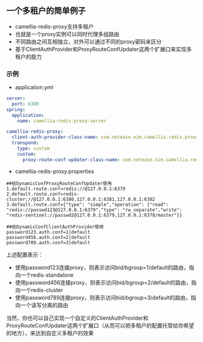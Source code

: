 
## 一个多租户的简单例子

* camellia-redis-proxy支持多租户
* 也就是一个proxy实例可以同时代理多组路由
* 不同路由之间互相独立，对外可以通过不同的proxy密码来区分
* 基于ClientAuthProvider和ProxyRouteConfUpdater这两个扩展口来实现多租户的能力

### 示例
* application.yml
```yaml
server:
  port: 6380
spring:
  application:
    name: camellia-redis-proxy-server

camellia-redis-proxy:
  client-auth-provider-class-name: com.netease.nim.camellia.redis.proxy.auth.DynamicConfClientAuthProvider
  transpond:
    type: custom
    custom:
      proxy-route-conf-updater-class-name: com.netease.nim.camellia.redis.proxy.route.DynamicConfProxyRouteConfUpdater
```
* camellia-redis-proxy.properties
```properties
##给DynamicConfProxyRouteConfUpdater使用
1.default.route.conf=redis://@127.0.0.1:6379
2.default.route.conf=redis-cluster://@127.0.0.1:6380,127.0.0.1:6381,127.0.0.1:6382
3.default.route.conf={"type": "simple","operation": {"read": "redis://passwd123@127.0.0.1:6379","type": "rw_separate","write": "redis-sentinel://passwd2@127.0.0.1:6379,127.0.0.1:6378/master"}}

##给DynamicConfClientAuthProvider使用
password123.auth.conf=1|default
password456.auth.conf=2|default
password789.auth.conf=3|default
```

上述配置表示：  
* 使用password123连接proxy，则表示访问bid/bgroup=1/default的路由，指向一个redis-standalone
* 使用password456连接proxy，则表示访问bid/bgroup=2/default的路由，指向一个redis-cluster
* 使用password789连接proxy，则表示访问bid/bgroup=3/default的路由，指向一个读写分离的路由

当然，你也可以自己实现一个自定义的ClientAuthProvider和ProxyRouteConfUpdater这两个扩展口（从而可以把多租户的配置托管给你希望的地方），来达到自定义多租户的效果